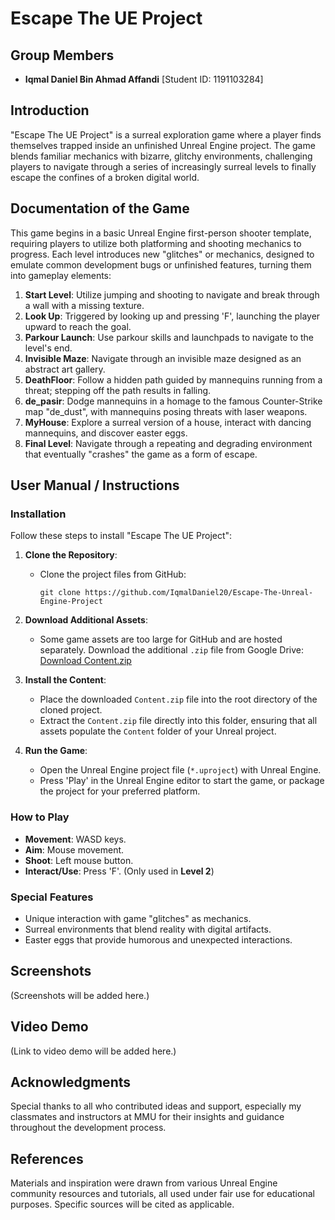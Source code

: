 # Escape The UE Project

## Group Members
- **Iqmal Daniel Bin Ahmad Affandi** [Student ID: 1191103284]

## Introduction
"Escape The UE Project" is a surreal exploration game where a player finds themselves trapped inside an unfinished Unreal Engine project. The game blends familiar mechanics with bizarre, glitchy environments, challenging players to navigate through a series of increasingly surreal levels to finally escape the confines of a broken digital world.

## Documentation of the Game
This game begins in a basic Unreal Engine first-person shooter template, requiring players to utilize both platforming and shooting mechanics to progress. Each level introduces new "glitches" or mechanics, designed to emulate common development bugs or unfinished features, turning them into gameplay elements:
1. **Start Level**: Utilize jumping and shooting to navigate and break through a wall with a missing texture.
2. **Look Up**: Triggered by looking up and pressing 'F', launching the player upward to reach the goal.
3. **Parkour Launch**: Use parkour skills and launchpads to navigate to the level's end.
4. **Invisible Maze**: Navigate through an invisible maze designed as an abstract art gallery.
5. **DeathFloor**: Follow a hidden path guided by mannequins running from a threat; stepping off the path results in falling.
6. **de_pasir**: Dodge mannequins in a homage to the famous Counter-Strike map "de_dust", with mannequins posing threats with laser weapons.
7. **MyHouse**: Explore a surreal version of a house, interact with dancing mannequins, and discover easter eggs.
8. **Final Level**: Navigate through a repeating and degrading environment that eventually "crashes" the game as a form of escape.

## User Manual / Instructions
### Installation
Follow these steps to install "Escape The UE Project":

1. **Clone the Repository**:
   - Clone the project files from GitHub:
     ```
     git clone https://github.com/IqmalDaniel20/Escape-The-Unreal-Engine-Project
     ```

2. **Download Additional Assets**:
   - Some game assets are too large for GitHub and are hosted separately. Download the additional `.zip` file from Google Drive:
     [Download Content.zip](https://drive.google.com/drive/folders/11Vlu9LjrDDNrUfhpxuG7v0zr9tv0xKkk?usp=sharing)

3. **Install the Content**:
   - Place the downloaded `Content.zip` file into the root directory of the cloned project.
   - Extract the `Content.zip` file directly into this folder, ensuring that all assets populate the `Content` folder of your Unreal project.

4. **Run the Game**:
   - Open the Unreal Engine project file (`*.uproject`) with Unreal Engine.
   - Press 'Play' in the Unreal Engine editor to start the game, or package the project for your preferred platform.

### How to Play
- **Movement**: WASD keys.
- **Aim**: Mouse movement.
- **Shoot**: Left mouse button.
- **Interact/Use**: Press 'F'. (Only used in **Level 2**)

### Special Features
- Unique interaction with game "glitches" as mechanics.
- Surreal environments that blend reality with digital artifacts.
- Easter eggs that provide humorous and unexpected interactions.

## Screenshots
(Screenshots will be added here.)

## Video Demo
(Link to video demo will be added here.)

## Acknowledgments
Special thanks to all who contributed ideas and support, especially my classmates and instructors at MMU for their insights and guidance throughout the development process.

## References
Materials and inspiration were drawn from various Unreal Engine community resources and tutorials, all used under fair use for educational purposes. Specific sources will be cited as applicable.
